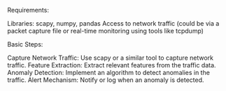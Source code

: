 Requirements:

Libraries: scapy, numpy, pandas
Access to network traffic (could be via a packet capture file or real-time monitoring using tools like tcpdump)

Basic Steps:

Capture Network Traffic: Use scapy or a similar tool to capture network traffic.
Feature Extraction: Extract relevant features from the traffic data.
Anomaly Detection: Implement an algorithm to detect anomalies in the traffic.
Alert Mechanism: Notify or log when an anomaly is detected.
